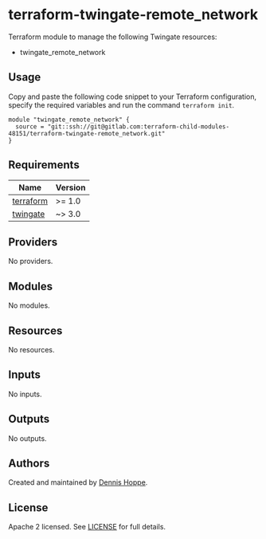 # terraform-twingate-remote_network

Terraform module to manage the following Twingate resources:

* twingate_remote_network

## Usage

Copy and paste the following code snippet to your Terraform configuration,
specify the required variables and run the command `terraform init`.

```hcl
module "twingate_remote_network" {
  source = "git::ssh://git@gitlab.com:terraform-child-modules-48151/terraform-twingate-remote_network.git"
}
```

<!-- BEGIN_TF_DOCS -->
## Requirements

| Name | Version |
|------|---------|
| <a name="requirement_terraform"></a> [terraform](#requirement\_terraform) | >= 1.0 |
| <a name="requirement_twingate"></a> [twingate](#requirement\_twingate) | ~> 3.0 |

## Providers

No providers.

## Modules

No modules.

## Resources

No resources.

## Inputs

No inputs.

## Outputs

No outputs.
<!-- END_TF_DOCS -->

## Authors

Created and maintained by [Dennis Hoppe](https://gitlab.com/dhoppeIT).

## License

Apache 2 licensed. See [LICENSE](LICENSE) for full details.
